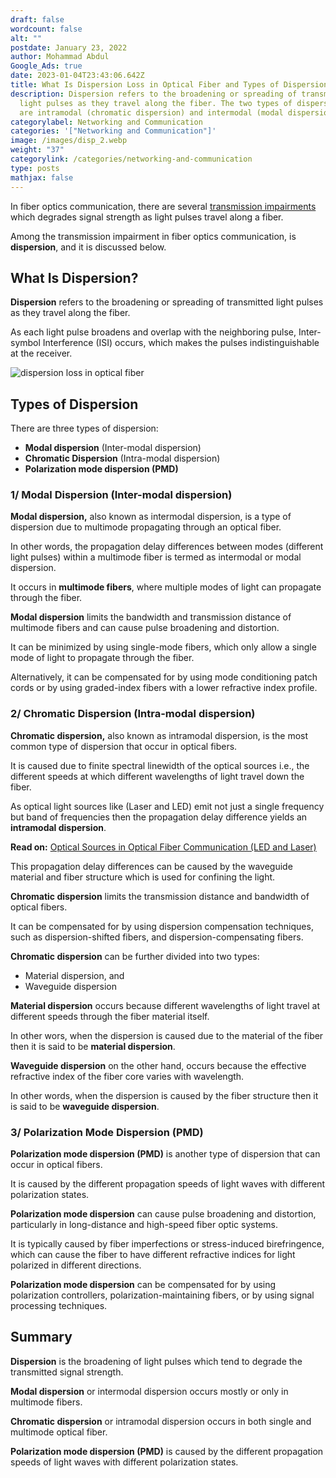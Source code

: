 ```yaml
---
draft: false
wordcount: false
alt: ""
postdate: January 23, 2022
author: Mohammad Abdul
Google_Ads: true
date: 2023-01-04T23:43:06.642Z
title: What Is Dispersion Loss in Optical Fiber and Types of Dispersion Loss?
description: Dispersion refers to the broadening or spreading of transmitted
  light pulses as they travel along the fiber. The two types of dispersion loss
  are intramodal (chromatic dispersion) and intermodal (modal dispersion).
categorylabel: Networking and Communication
categories: '["Networking and Communication"]'
image: /images/disp_2.webp
weight: "37"
categorylink: /categories/networking-and-communication
type: posts
mathjax: false
---
```

In fiber optics communication, there are several [transmission impairments](/networking/what-are-the-different-causes-of-transmission-impairments/) which degrades signal strength as light pulses travel along a fiber. 

Among the transmission impairment in fiber optics communication, is **dispersion**, and it is discussed below.

## What Is Dispersion?

**Dispersion** refers to the broadening or spreading of transmitted light pulses as they travel along the fiber. 

As each light pulse broadens and overlap with the neighboring pulse, Inter-symbol Interference (ISI) occurs, which makes the pulses indistinguishable at the receiver.

![dispersion loss in optical fiber](/images/disp_2.webp "dispersion loss in optical fiber")

## Types of Dispersion

There are three types of dispersion:

* **Modal dispersion** (Inter-modal dispersion)
* **Chromatic Dispersion** (Intra-modal dispersion)
* **Polarization mode dispersion (PMD)**



### **1/ Modal Dispersion (Inter-modal dispersion)**

**Modal dispersion,** also known as intermodal dispersion, is a type of dispersion due to multimode propagating through an optical fiber. 

In other words, the propagation delay differences between modes (different light pulses) within a multimode fiber is termed as intermodal or modal dispersion.

It occurs in **multimode fibers**, where multiple modes of light can propagate through the fiber. 

**Modal dispersion** limits the bandwidth and transmission distance of multimode fibers and can cause pulse broadening and distortion.

It can be minimized by using single-mode fibers, which only allow a single mode of light to propagate through the fiber. 

Alternatively, it can be compensated for by using mode conditioning patch cords or by using graded-index fibers with a lower refractive index profile.

### **2/ Chromatic Dispersion (Intra-modal dispersion)**

**Chromatic dispersion,** also known as intramodal dispersion, is the most common type of dispersion that occur in optical fibers.

It is caused due to finite spectral linewidth of the optical sources i.e., the different speeds at which different wavelengths of light travel down the fiber.

As optical light sources like (Laser and LED) emit not just a single frequency but band of frequencies then the propagation delay difference yields an **intramodal dispersion**.

**Read on:** [Optical Sources in Optical Fiber Communication (LED and Laser)](/networking/optical-sources-in-optical-fiber-communication/)

This propagation delay differences can be caused by the waveguide material and fiber structure which is used for confining the light.

**Chromatic dispersion** limits the transmission distance and bandwidth of optical fibers. 

It can be compensated for by using dispersion compensation techniques, such as dispersion-shifted fibers, and dispersion-compensating fibers.

**Chromatic dispersion** can be further divided into two types: 

* Material dispersion, and 
* Waveguide dispersion

**Material dispersion** occurs because different wavelengths of light travel at different speeds through the fiber material itself. 

In other wors, when the dispersion is caused due to the material of the fiber then it is said to be **material dispersion**. 

**Waveguide dispersion** on the other hand, occurs because the effective refractive index of the fiber core varies with wavelength.

In other words, when the dispersion is caused by the fiber structure then it is said to be **waveguide dispersion**.



### **3/ Polarization Mode Dispersion (PMD)**

**Polarization mode dispersion (PMD)** is another type of dispersion that can occur in optical fibers. 

It is caused by the different propagation speeds of light waves with different polarization states. 

**Polarization mode dispersion** can cause pulse broadening and distortion, particularly in long-distance and high-speed fiber optic systems.

It is typically caused by fiber imperfections or stress-induced birefringence, which can cause the fiber to have different refractive indices for light polarized in different directions. 

**Polarization mode dispersion** can be compensated for by using polarization controllers, polarization-maintaining fibers, or by using signal processing techniques.

## Summary

**Dispersion** is the broadening of light pulses which tend to degrade the transmitted signal strength.

**Modal dispersion** or intermodal dispersion occurs mostly or only in multimode fibers.

**Chromatic dispersion** or intramodal dispersion occurs in both single and multimode optical fiber.

**Polarization mode dispersion (PMD)** is caused by the different propagation speeds of light waves with different polarization states.